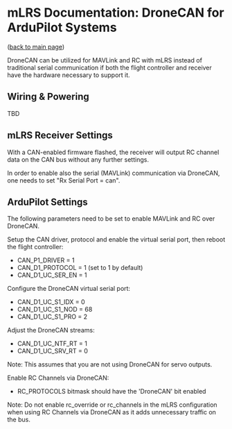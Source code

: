 # mLRS Documentation: DroneCAN for ArduPilot Systems #

([back to main page](../README.md))

DroneCAN can be utilized for MAVLink and RC with mLRS instead of traditional serial communication if both the flight controller and receiver have the hardware necessary to support it.

## Wiring & Powering

TBD

## mLRS Receiver Settings

With a CAN-enabled firmware flashed, the receiver will output RC channel data on the CAN bus without any further settings.

In order to enable also the serial (MAVLink) communication via DroneCAN, one needs to set "Rx Serial Port = can".

## ArduPilot Settings

The following parameters need to be set to enable MAVLink and RC over DroneCAN.

Setup the CAN driver, protocol and enable the virtual serial port, then reboot the flight controller:

- CAN_P1_DRIVER = 1
- CAN_D1_PROTOCOL = 1 (set to 1 by default)
- CAN_D1_UC_SER_EN = 1

Configure the DroneCAN virtual serial port:

- CAN_D1_UC_S1_IDX = 0
- CAN_D1_UC_S1_NOD = 68
- CAN_D1_UC_S1_PRO = 2

Adjust the DroneCAN streams:

- CAN_D1_UC_NTF_RT = 1
- CAN_D1_UC_SRV_RT = 0

Note: This assumes that you are not using DroneCAN for servo outputs.

Enable RC Channels via DroneCAN:

- RC_PROTOCOLS bitmask should have the 'DroneCAN' bit enabled

Note: Do not enable rc_override or rc_channels in the mLRS configuration when using RC Channels via DroneCAN as it adds unnecessary traffic on the bus.
